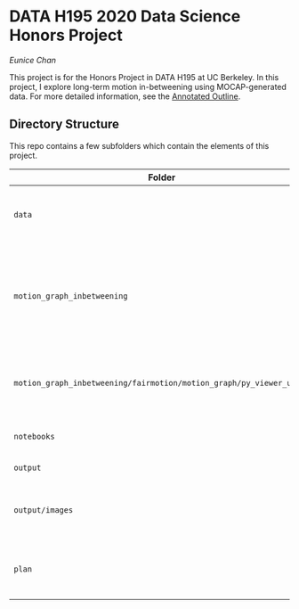 # DATA H195 2020 Data Science Honors Project

_Eunice Chan_


<!-- [![Binder](https://mybinder.org/badge_logo.svg)](https://mybinder.org/v2/gh/ls88-openscienceconnector/final-project/master) -->

This project is for the Honors Project in DATA H195 at UC Berkeley. In this project, I explore long-term motion in-betweening using MOCAP-generated data. For more detailed information, see the [Annotated Outline](plan/Annotated%20Outline.md).

## Directory Structure

This repo contains a few subfolders which contain the elements of this project.

| Folder | Description |
|-----|-----|
| `data`  | the dataset used for this project and related information |
| `motion_graph_inbetweening`  | stripped down and modified [Fairmotion](https://github.com/facebookresearch/fairmotion) codebase with additional functionalities and an inbetweening implementation |
| `motion_graph_inbetweening/fairmotion/motion_graph/py_viewer_utils`  | code from [py bvh](https://github.com/Seanny123/py_bvh) used by `viz.py` to visualize bvh files in matplotlib. |
| `notebooks`  | Jupyter Notebook files. None yet! |
| `output`  | all output data. None yet!  |
| `output/images`  | image files used in the Jupyter Notebooks. None yet!  |
| `plan`  | archive of the documents written as the project evolved over time |

<!-- ## Sources

Lantz, Brett. _Machine Learning for R_. Packt, 2013. [https://edu.kpfu.ru/pluginfile.php/278552/mod_resource/content/1/MachineLearningR__Brett_Lantz.pdf](https://edu.kpfu.ru/pluginfile.php/278552/mod_resource/content/1/MachineLearningR__Brett_Lantz.pdf).

Medical Cost Personal Datasets. Kaggle. 2019. [https://www.kaggle.com/mirichoi0218/insurance](https://www.kaggle.com/mirichoi0218/insurance).

Pyles, Chris. Insurance Data. Github. 12 March 2019. [https://github.com/chrispyles/jupyter/blob/master/content/notebooks/insurance/insurance.ipynb](https://github.com/chrispyles/jupyter/blob/master/content/notebooks/insurance/insurance.ipynb). -->

<!-- ## To-do
* Update [binder](https://mybinder.org/) link or add google colab link in project README.md.
* Update requirements.txt.
* Update sources. -->
